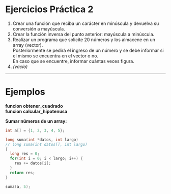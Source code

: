 # Ejercicios Práctica 2

1. Crear una función que reciba un carácter en minúscula y devuelva su conversión a mayúscula.  
2. Crear la función inversa del punto anterior: mayúscula a minúscula.  
3. Realizar un programa que solicite 20 números y los almacene en un array (vector).  
   Posteriormente se pedirá el ingreso de un número y se debe informar si el mismo se encuentra en el vector o no.  
   En caso que se encuentre, informar cuántas veces figura.  
4. *(vacío)*  

---

# Ejemplos

**funcion obtener_cuadrado**  
**funcion calcular_hipotenusa**  

**Sumar números de un array:**

```c
int a[] = {1, 2, 3, 4, 5};

long suma(int *datos, int largo)
// long suma(int datos[], int largo)
{
  long res = 0;
  for(int i = 0; i < largo; i++) {
    res += datos[i];
  }
  return res;
}

suma(a, 5);